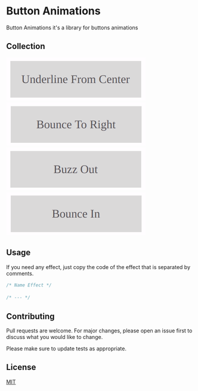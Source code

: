 # Button Animations

Button Animations it's a library for buttons animations

## Collection

![](assests/img/1.gif "Underline From Center")
![](assests/img/2.gif "Bounce To Right")
![](assests/img/3.gif "Buzz Out")
![](assests/img/4.gif "Bounce In")

## Usage

If you need any effect, just copy the code of the effect that is separated by comments.

```CSS
/* Name Effect */

/* --- */
```

## Contributing

Pull requests are welcome. For major changes, please open an issue first to discuss what you would like to change.

Please make sure to update tests as appropriate.

## License

[MIT](https://github.com/paulotijero/css-animations/blob/master/LICENSE)
